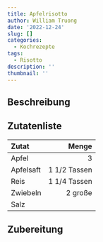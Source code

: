 ```yaml
---
title: Apfelrisotto
author: William Truong
date: '2022-12-24'
slug: []
categories:
  - Kochrezepte
tags:
  - Risotto
description: ''
thumbnail: ''
---
```


## Beschreibung


## Zutatenliste
Zutat | Menge 
:---|---:
Apfel |	3
Apfelsaft | 1 1/2 Tassen 	
Reis 	| 1 1/4 Tassen
Zwiebeln |	2 große
Salz 	|

## Zubereitung
